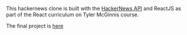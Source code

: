 This hackernews clone is built with the [HackerNews API](https://github.com/HackerNews/API) and ReactJS as part of the React curriculum on Tyler McGinnis course. 

The final project is [here](https://fervent-ride-c8ab46.netlify.com/)
